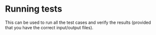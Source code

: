 # Running tests

This can be used to run all the test cases and verify the results (provided that you have the correct input/output files).
